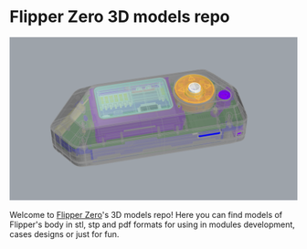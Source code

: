 # Flipper Zero 3D models repo

![](/img/models-readme-header.png)

Welcome to [Flipper Zero](https://flipperzero.one/zero)'s 3D models repo! Here you can find models of Flipper's body in stl, stp and pdf formats for using in modules development, cases designs or just for fun. 
